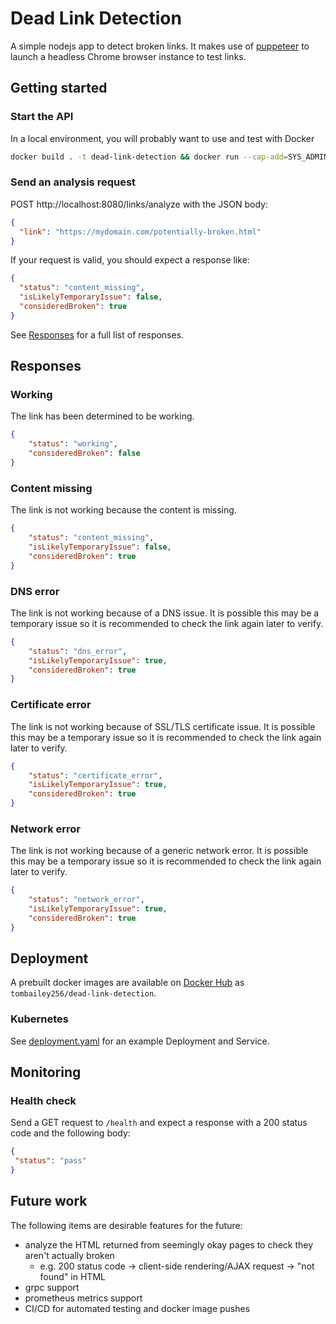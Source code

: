 # Dead Link Detection

A simple nodejs app to detect broken links. It makes use of [puppeteer](https://github.com/puppeteer/puppeteer) to launch a headless Chrome browser instance to test links.

## Getting started

### Start the API

In a local environment, you will probably want to use and test with Docker
```sh
docker build . -t dead-link-detection && docker run --cap-add=SYS_ADMIN -p 8080:8080 dead-link-detection
```

### Send an analysis request

POST http://localhost:8080/links/analyze with the JSON body:

```json
{
  "link": "https://mydomain.com/potentially-broken.html"
}
```

If your request is valid, you should expect a response like:

```json
{
  "status": "content_missing",
  "isLikelyTemporaryIssue": false,
  "consideredBroken": true
}
```

See [Responses](#Responses) for a full list of responses.

## Responses

### Working
The link has been determined to be working.
```json
{
    "status": "working",
    "consideredBroken": false
}
```

### Content missing
The link is not working because the content is missing.
```json
{
    "status": "content_missing",
    "isLikelyTemporaryIssue": false,
    "consideredBroken": true
}
```

### DNS error
The link is not working because of a DNS issue. It is possible this may be a temporary issue so it is recommended to check the link again later to verify.
```json
{
    "status": "dns_error",
    "isLikelyTemporaryIssue": true,
    "consideredBroken": true
}
```

### Certificate error
The link is not working because of SSL/TLS certificate issue. It is possible this may be a temporary issue so it is recommended to check the link again later to verify.
```json
{
    "status": "certificate_error",
    "isLikelyTemporaryIssue": true,
    "consideredBroken": true
}
```

### Network error
The link is not working because of a generic network error. It is possible this may be a temporary issue so it is recommended to check the link again later to verify.
```json
{
    "status": "network_error",
    "isLikelyTemporaryIssue": true,
    "consideredBroken": true
}
```

## Deployment

A prebuilt docker images are available on [Docker Hub](https://hub.docker.com/repository/docker/tombailey256/dead-link-detection) as `tombailey256/dead-link-detection`.

### Kubernetes

See [deployment.yaml](deployment.yaml) for an example Deployment and Service.

## Monitoring

### Health check

Send a GET request to `/health` and expect a response with a 200 status code and the following body:
 ```json
{ 
  "status": "pass"
}
```

## Future work

The following items are desirable features for the future:

- analyze the HTML returned from seemingly okay pages to check they aren't actually broken 
    - e.g. 200 status code -> client-side rendering/AJAX request -> "not found" in HTML
- grpc support
- prometheus metrics support
- CI/CD for automated testing and docker image pushes
